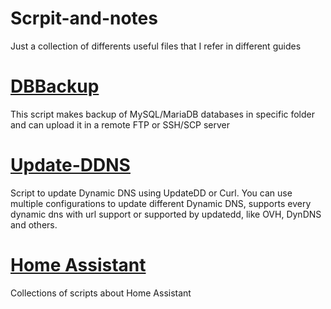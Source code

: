 # Scrpit-and-notes
Just a collection of differents useful files that I refer in different guides

# [DBBackup](DBBackup/README.md)
This script makes backup of MySQL/MariaDB databases in specific folder and can upload it in a remote FTP or SSH/SCP server

# [Update-DDNS](Update-DDNS/README.md)
Script to update Dynamic DNS using UpdateDD or Curl.
You can use multiple configurations to update different Dynamic DNS, supports every dynamic dns with url support or supported by updatedd, like OVH, DynDNS and others.

# [Home Assistant](Home-Assistant/README.md)
Collections of scripts about Home Assistant
